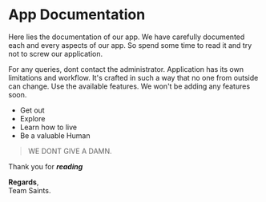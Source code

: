# App Documentation
Here lies the documentation of our app. We have carefully documented each and every aspects of our app. So spend some time to read it and try not to screw our application.

For any queries, dont contact the administrator. Application has its own limitations and workflow. It's crafted in such a way that no one from outside can change. Use the available features. We won't be adding any features soon.

 - Get out
 - Explore
 - Learn how to live
 - Be a valuable Human


> WE DONT GIVE A DAMN.


Thank you for ***reading***

**Regards**,<br/>Team Saints.
